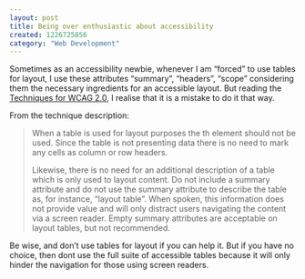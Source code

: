 ```yaml
--- 
layout: post
title: Being over enthusiastic about accessibility
created: 1226725856
category: "Web Development"
---
```

<p>Sometimes as an accessibility newbie, whenever I am &ldquo;forced&rdquo; to use tables for layout, I use these attributes &ldquo;summary&rdquo;, &ldquo;headers&rdquo;, &ldquo;scope&rdquo; considering them the necessary ingredients for an accessible layout. But reading the <a href="http://www.w3.org/TR/2008/WD-WCAG20-TECHS-20080430/F46.html">Techniques for WCAG 2.0</a>, I realise that it is a mistake to do it that way.</p> <p>From the technique description:</p><blockquote><p>When a table is used for layout purposes the th element should not be used. Since the table is not presenting data there is no need to mark any cells as column or row headers.</p> <p>Likewise, there is no need for an additional description of a table which is only used to layout content. Do not include a summary attribute and do not use the summary attribute to describe the table as, for instance, &ldquo;layout table&rdquo;. When spoken, this information does not provide value and will only distract users navigating the content via a screen reader. Empty summary attributes are acceptable on layout tables, but not recommended.</p></blockquote><p>Be wise, and don&rsquo;t use tables for layout if you can help it. But if you have no choice, then dont use the full suite of accessible tables because it will only hinder the navigation for those using screen readers.</p> 
